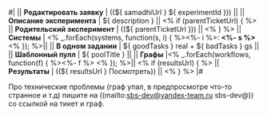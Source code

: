 #|
|| **Редактировать заявку** | ((${ samadhiUrl } ${ experimentId })) ||
|| **Описание эксперимента** | ${ description } ||
<% if (parentTicketUrl) { %>
|| **Родительский эксперимент** | ((${ parentTicketUrl })) ||
<% } %>
|| **Системы** |
<% _.forEach(systems, function(s, i) { %><%- i %>:  **<%- s  %>**
<% }); %>||
|| **В одном задании** | ${ goodTasks } real + ${ badTasks } gs ||
|| **Шаблонный пулл** | ${ poolTitle } ||
|| **Графы** |<% _.forEach(workflows, function(f) { %><%- f %>
<% }); %>||
<% if (resultsUrl) { %>
|| **Результаты** | ((${ resultsUrl } Посмотреть)) ||
<% } %>
|#

Про технические проблемы (граф упал, в предпросмотре что-то странное и т.д) пишите на ((mailto:sbs-dev@yandex-team.ru sbs-dev@)) со ссылкой на тикет и граф.
